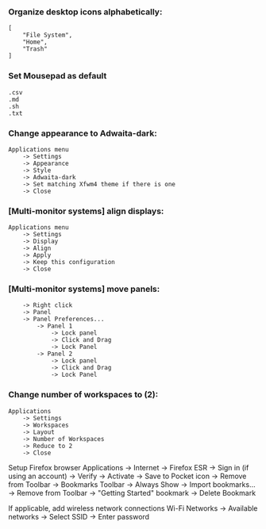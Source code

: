 ### Organize desktop icons alphabetically:
	[
		"File System",
		"Home",
		"Trash"
	]

### Set Mousepad as default
	.csv
	.md
	.sh
	.txt

### Change appearance to Adwaita-dark:
	Applications menu
		-> Settings
		-> Appearance
		-> Style
		-> Adwaita-dark
		-> Set matching Xfwm4 theme if there is one
		-> Close

### [Multi-monitor systems] align displays:
	Applications menu
		-> Settings
		-> Display
		-> Align
		-> Apply
		-> Keep this configuration
		-> Close

### [Multi-monitor systems] move panels:
		-> Right click
		-> Panel
		-> Panel Preferences...
			-> Panel 1
				-> Lock panel
				-> Click and Drag
				-> Lock Panel
			-> Panel 2
				-> Lock panel
				-> Click and Drag
				-> Lock Panel

### Change number of workspaces to (2):
	Applications
		-> Settings
		-> Workspaces
		-> Layout
		-> Number of Workspaces
		-> Reduce to 2
		-> Close

Setup Firefox browser
	Applications
		-> Internet
		-> Firefox ESR
		-> Sign in (if using an account)
			-> Verify
			-> Activate
		-> Save to Pocket icon
			-> Remove from Toolbar
		-> Bookmarks Toolbar
			-> Always Show
		-> Import bookmarks...
			-> Remove from Toolbar
		-> "Getting Started" bookmark
			-> Delete Bookmark

If applicable, add wireless network connections
	Wi-Fi Networks
		-> Available networks
		-> Select SSID
		-> Enter password
